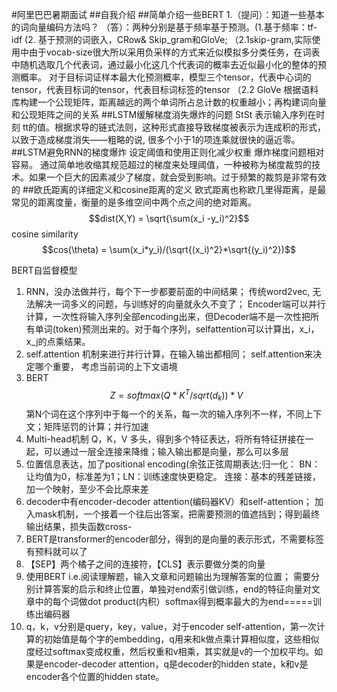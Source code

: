 #阿里巴巴暑期面试
##自我介绍
##简单介绍一些BERT
1.（提问）：知道一些基本的词向量编码方法吗？
（答）：两种分别是基于频率基于预测。(1.基于频率：tf-idf (2.
基于预测的词嵌入，CRow& Skip_gram和GloVe; （2.1skip-gram,实际使用中由于vocab-size很大所以采用负采样的方式来近似模拟多分类任务，在词表中随机选取几个代表词，通过最小化这几个代表词的概率去近似最小化的整体的预测概率。 对于目标词证样本最大化预测概率，模型三个tensor，代表中心词的tensor，代表目标词的tensor，代表目标词标签的tensor
（2.2 GloVe 根据语料库构建一个公现矩阵，距离越远的两个单词所占总计数的权重越小；再构建词向量和公现矩阵之间的关系
##LSTM缓解梯度消失爆炸的问题
 StSt 表示输入序列在时刻 tt的值。根据求导的链式法则，这种形式直接导致梯度被表示为连成积的形式，以致于造成梯度消失——粗略的说, 很多个小于1的项连乘就很快的逼近零。
##LSTM避免RNN的梯度爆炸
设定阈值和使用正则化减少权重 
爆炸梯度问题相对容易。
通过简单地收缩其规范超过的梯度来处理阈值，一种被称为梯度裁剪的技术。如果一个巨大的因素减少了梯度，就会受到影响。过于频繁的裁剪是非常有效的
##欧氏距离的详细定义和cosine距离的定义
欧式距离也称欧几里得距离，是最常见的距离度量，衡量的是多维空间中两个点之间的绝对距离。
$$dist(X,Y) = \sqrt{\sum(x_i -y_i)^2}$$
cosine similarity
$$cos(\theta) = \sum(x_i*y_i)/(\sqrt{(x_i)^2}*\sqrt{(y_i)^2})$$


BERT自监督模型
1.  RNN，没办法做并行，每个下一步都要前面的中间结果； 传统word2vec, 无法解决一词多义的问题，与训练好的向量就永久不变了； Encoder端可以并行计算，一次性将输入序列全部encoding出来，但Decoder端不是一次性把所有单词(token)预测出来的。对于每个序列，selfattention可以计算出，x_i，x_j的点乘结果。
2. self.attention 机制来进行并行计算，在输入输出都相同； self.attention来决定哪个重要， 考虑当前词的上下文语境
3.  BERT $$Z = softmax(Q*K^T/sqrt(d_k))*V$$ 第N个词在这个序列中于每一个的关系，每一次的输入序列不一样，不同上下文；矩阵惩罚的计算；并行加速
4.  Multi-head机制 Q，K，V 多头，得到多个特征表达，将所有特征拼接在一起，可以通过一层全连接来降维；输入输出都是向量，那么可以多层
5.  位置信息表达，加了positional encoding(余弦正弦周期表达;归一化： BN：让均值为0，标准差为1；LN：训练速度快更稳定。  连接：基本的残差链接，
加一个映射，至少不会比原来差
6.  decoder中有encoder-decoder attention(编码器KV）和self-attention； 加入mask机制，一个接着一个往后出答案，把需要预测的值遮挡到；得到最终输出结果，损失函数cross-
7.  BERT是transformer的encoder部分，得到的是向量的表示形式，不需要标签有预料就可以了
8.  【SEP】两个橘子之间的连接符，【CLS】表示要做分类的向量
9.  使用BERT  i.e.阅读理解题，输入文章和问题输出为理解答案的位置； 需要分别计算答案的启示和终止位置，单独对end索引做训练，end的特征向量对文章中的每个词做dot product(内积）softmax得到概率最大的为end=====训练出编码器
10. q，k，v分别是query，key，value，对于encoder self-attention，第一次计算的初始值是每个字的embedding，q用来和k做点乘计算相似度，这些相似度经过softmax变成权重，然后权重和v相乘，其实就是v的一个加权平均。如果是encoder-decoder attention，q是decoder的hidden state，k和v是encoder各个位置的hidden state。